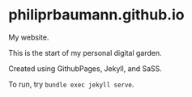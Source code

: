 # philiprbaumann.github.io
My website.

This is the start of my personal digital garden. 

Created using GithubPages, Jekyll, and SaSS. 

To run, try `bundle exec jekyll serve`.